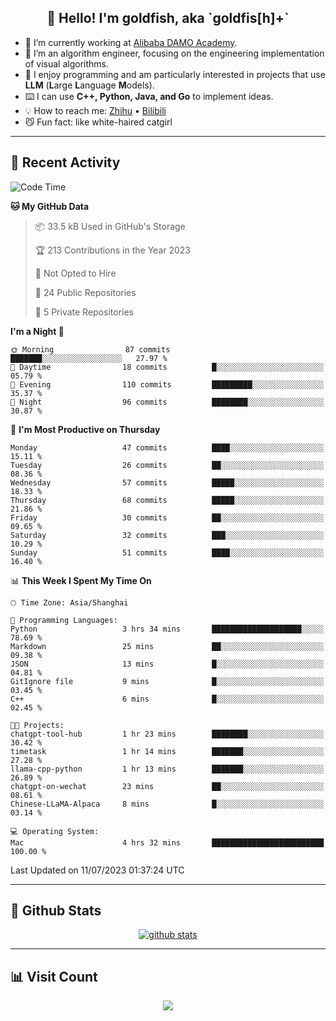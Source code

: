 
<h2 align="center">👋 Hello! I'm goldfish, aka `goldfis[h]+`</h2>

- 📍 I’m currently working at [Alibaba DAMO Academy](https://damo.alibaba.com/).  
- 🌱 I’m an algorithm engineer, focusing on the engineering implementation of visual algorithms.  
- 💬 I enjoy programming and am particularly interested in projects that use **LLM** (**L**arge **L**anguage **M**odels).   
- ⌨️ I can use **C++, Python, Java, and Go** to implement ideas.  
- 💡 How to reach me: [Zhihu](https://www.zhihu.com/people/goldfishh) • [Bilibili](https://space.bilibili.com/11349246)  
- 😼 Fun fact: like white-haired catgirl  

-------

## 🔧 Recent Activity

<!--START_SECTION:waka-->
![Code Time](http://img.shields.io/badge/Code%20Time-13%20hrs%2028%20mins-blue)

**🐱 My GitHub Data** 

> 📦 33.5 kB Used in GitHub's Storage 
 > 
> 🏆 213 Contributions in the Year 2023
 > 
> 🚫 Not Opted to Hire
 > 
> 📜 24 Public Repositories 
 > 
> 🔑 5 Private Repositories 
 > 
**I'm a Night 🦉** 

```text
🌞 Morning                87 commits          ███████░░░░░░░░░░░░░░░░░░   27.97 % 
🌆 Daytime                18 commits          █░░░░░░░░░░░░░░░░░░░░░░░░   05.79 % 
🌃 Evening                110 commits         █████████░░░░░░░░░░░░░░░░   35.37 % 
🌙 Night                  96 commits          ████████░░░░░░░░░░░░░░░░░   30.87 % 
```
📅 **I'm Most Productive on Thursday** 

```text
Monday                   47 commits          ████░░░░░░░░░░░░░░░░░░░░░   15.11 % 
Tuesday                  26 commits          ██░░░░░░░░░░░░░░░░░░░░░░░   08.36 % 
Wednesday                57 commits          █████░░░░░░░░░░░░░░░░░░░░   18.33 % 
Thursday                 68 commits          █████░░░░░░░░░░░░░░░░░░░░   21.86 % 
Friday                   30 commits          ██░░░░░░░░░░░░░░░░░░░░░░░   09.65 % 
Saturday                 32 commits          ███░░░░░░░░░░░░░░░░░░░░░░   10.29 % 
Sunday                   51 commits          ████░░░░░░░░░░░░░░░░░░░░░   16.40 % 
```


📊 **This Week I Spent My Time On** 

```text
🕑︎ Time Zone: Asia/Shanghai

💬 Programming Languages: 
Python                   3 hrs 34 mins       ████████████████████░░░░░   78.69 % 
Markdown                 25 mins             ██░░░░░░░░░░░░░░░░░░░░░░░   09.38 % 
JSON                     13 mins             █░░░░░░░░░░░░░░░░░░░░░░░░   04.81 % 
GitIgnore file           9 mins              █░░░░░░░░░░░░░░░░░░░░░░░░   03.45 % 
C++                      6 mins              █░░░░░░░░░░░░░░░░░░░░░░░░   02.45 % 

🐱‍💻 Projects: 
chatgpt-tool-hub         1 hr 23 mins        ████████░░░░░░░░░░░░░░░░░   30.42 % 
timetask                 1 hr 14 mins        ███████░░░░░░░░░░░░░░░░░░   27.28 % 
llama-cpp-python         1 hr 13 mins        ███████░░░░░░░░░░░░░░░░░░   26.89 % 
chatgpt-on-wechat        23 mins             ██░░░░░░░░░░░░░░░░░░░░░░░   08.61 % 
Chinese-LLaMA-Alpaca     8 mins              █░░░░░░░░░░░░░░░░░░░░░░░░   03.14 % 

💻 Operating System: 
Mac                      4 hrs 32 mins       █████████████████████████   100.00 % 
```


 Last Updated on 11/07/2023 01:37:24 UTC
<!--END_SECTION:waka-->

-------

## 📆 Github Stats

<p align="center">
    <a href="https://github.com/anuraghazra/github-readme-stats">
      <img src="https://github-readme-stats.vercel.app/api?username=goldfishh&show_icons=true&theme=dracula" alt="github stats" />
    </a>
</p>

-------

## 📊 Visit Count

<p align="center">
  <a href="https://count.getloli.com/"><img src="https://count.getloli.com/get/@:goldfishh?theme=rule34"></a>
</p>
